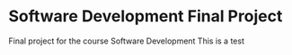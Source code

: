 # Software Development Final Project
Final project for the course Software Development
This is a test